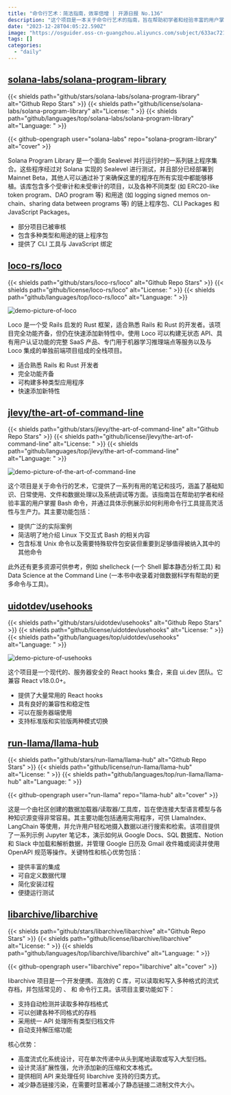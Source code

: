 ```yaml
---
title: "命令行艺术：简洁指南，效率倍增 | 开源日报 No.136"
description: "这个项目是一本关于命令行艺术的指南，旨在帮助初学者和经验丰富的用户掌握 Bash 命令。它提供了丰富的实际案例，简洁明了地介绍了 Linux 下的交互式 Bash，以及一些重要的 Unix 命令和其他需要特殊软件包安装的命令。此外，还有一些其他资源可供参考，包括 shellcheck 和 Data Science at the Command Line。无论是提高灵活性还是提高生产力，这本指南都是不可或缺的。"
date: "2023-12-28T04:05:22.590Z"
image: "https://osguider.oss-cn-guangzhou.aliyuncs.com/subject/633ac721791c63fa50d856fb3dd591a2.png"
tags: []
categories:
  - "daily"
---
```


## [solana-labs/solana-program-library](https://github.com/solana-labs/solana-program-library)

{{< shields path="github/stars/solana-labs/solana-program-library" alt="Github Repo Stars" >}} {{< shields path="github/license/solana-labs/solana-program-library" alt="License: " >}} {{< shields path="github/languages/top/solana-labs/solana-program-library" alt="Language: " >}}

{{< github-opengraph user="solana-labs" repo="solana-program-library" alt="cover" >}}

Solana Program Library 是一个面向 Sealevel 并行运行时的一系列链上程序集合。这些程序经过对 Solana 实现的 Sealevel 进行测试，并且部分已经部署到 Mainnet Beta，其他人可以通过补丁来确保这里的程序在所有实现中都能够移植。该库包含多个受审计和未受审计的项目，以及各种不同类型 (如 ERC20-like token program、DAO program 等) 和用途 (如 logging signed memos on-chain、sharing data between programs 等) 的链上程序包、CLI Packages 和 JavaScript Packages。

- 部分项目已被审核
- 包含多种类型和用途的链上程序包
- 提供了 CLI 工具与 JavaScript 绑定
  
## [loco-rs/loco](https://github.com/loco-rs/loco)

{{< shields path="github/stars/loco-rs/loco" alt="Github Repo Stars" >}} {{< shields path="github/license/loco-rs/loco" alt="License: " >}} {{< shields path="github/languages/top/loco-rs/loco" alt="Language: " >}}

![demo-picture-of-loco](https://picgo-daily.oss-cn-guangzhou.aliyuncs.com/picgo-daily/2023/454dde9021175427fdc9a837424ab5bd.png)

Loco 是一个受 Rails 启发的 Rust 框架，适合熟悉 Rails 和 Rust 的开发者。该项目完全功能齐备，但仍在快速添加新特性中。使用 Loco 可以构建无状态 API、具有用户认证功能的完整 SaaS 产品、专门用于机器学习推理端点等服务以及与 Loco 集成的单独前端项目组成的全栈项目。

- 适合熟悉 Rails 和 Rust 开发者
- 完全功能齐备
- 可构建多种类型应用程序
- 快速添加新特性
  
## [jlevy/the-art-of-command-line](https://github.com/jlevy/the-art-of-command-line)

{{< shields path="github/stars/jlevy/the-art-of-command-line" alt="Github Repo Stars" >}} {{< shields path="github/license/jlevy/the-art-of-command-line" alt="License: " >}} {{< shields path="github/languages/top/jlevy/the-art-of-command-line" alt="Language: " >}}

![demo-picture-of-the-art-of-command-line](https://picgo-daily.oss-cn-guangzhou.aliyuncs.com/picgo-daily/2023/11101a984c2dc210e899b37538cc3fd3.png)

这个项目是关于命令行的艺术，它提供了一系列有用的笔记和技巧，涵盖了基础知识、日常使用、文件和数据处理以及系统调试等方面。该指南旨在帮助初学者和经验丰富的用户掌握 Bash 命令，并通过具体示例展示如何利用命令行工具提高灵活性与生产力。其主要功能包括：

- 提供广泛的实际案例
- 简洁明了地介绍 Linux 下交互式 Bash 的相关内容
- 包含标准 Unix 命令以及需要特殊软件包安装但重要到足够值得被纳入其中的其他命令

此外还有更多资源可供参考，例如 shellcheck (一个 Shell 脚本静态分析工具) 和 Data Science at the Command Line (一本书中收录着对做数据科学有帮助的更多命令与工具)。
  
## [uidotdev/usehooks](https://github.com/uidotdev/usehooks)

{{< shields path="github/stars/uidotdev/usehooks" alt="Github Repo Stars" >}} {{< shields path="github/license/uidotdev/usehooks" alt="License: " >}} {{< shields path="github/languages/top/uidotdev/usehooks" alt="Language: " >}}

![demo-picture-of-usehooks](https://osguider.oss-cn-guangzhou.aliyuncs.com/subject/e2f46480171c913153c9d53da2640753.jpeg)

这个项目是一个现代的、服务器安全的 React hooks 集合，来自 ui.dev 团队。它兼容 React v18.0.0+。

- 提供了大量常用的 React hooks
- 具有良好的兼容性和稳定性
- 可以在服务器端使用
- 支持标准版和实验版两种模式切换
  
## [run-llama/llama-hub](https://github.com/run-llama/llama-hub)

{{< shields path="github/stars/run-llama/llama-hub" alt="Github Repo Stars" >}} {{< shields path="github/license/run-llama/llama-hub" alt="License: " >}} {{< shields path="github/languages/top/run-llama/llama-hub" alt="Language: " >}}

{{< github-opengraph user="run-llama" repo="llama-hub" alt="cover" >}}

这是一个由社区创建的数据加载器/读取器/工具库，旨在使连接大型语言模型与各种知识源变得非常容易。其主要功能包括通用实用程序，可供 LlamaIndex、LangChain 等使用，并允许用户轻松地摄入数据以进行搜索和检索。该项目提供了一系列示例 Jupyter 笔记本，演示如何从 Google Docs、SQL 数据库、Notion 和 Slack 中加载和解析数据，并管理 Google 日历及 Gmail 收件箱或阅读并使用 OpenAPI 规范等操作。关键特性和核心优势包括：

- 提供丰富的集成
- 可自定义数据代理
- 简化安装过程
- 便捷运行测试
  
## [libarchive/libarchive](https://github.com/libarchive/libarchive)

{{< shields path="github/stars/libarchive/libarchive" alt="Github Repo Stars" >}} {{< shields path="github/license/libarchive/libarchive" alt="License: " >}} {{< shields path="github/languages/top/libarchive/libarchive" alt="Language: " >}}

{{< github-opengraph user="libarchive" repo="libarchive" alt="cover" >}}

libarchive 项目是一个开发便携、高效的 C 库，可以读取和写入多种格式的流式存档，并包括常见的 、 和  命令行工具。该项目主要功能如下：

- 支持自动检测并读取多种存档格式
- 可以创建各种不同格式的存档
- 采用统一 API 处理所有类型归档文件
- 自动支持解压缩功能

核心优势：

- 高度流式化系统设计，可在单次传递中从头到尾地读取或写入大型归档。
- 设计灵活扩展性强，允许添加新的压缩和文本格式。
- 提供相同 API 来处理任何 libarchive 支持的归类方式。
- 减少静态链接污染，在需要时显著减小了静态链接二进制文件大小。
  
